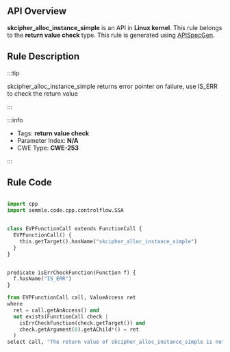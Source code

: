 ---
---


## API Overview
**skcipher_alloc_instance_simple** is an API in **Linux kernel**. This rule belongs to the **return value check** type. This rule is generated using [APISpecGen](../../tools/APISpecGen).
## Rule Description

:::tip

skcipher_alloc_instance_simple returns error pointer on failure, use IS_ERR to check the return value

:::

:::info

- Tags: **return value check**
- Parameter Index: **N/A**
- CWE Type: **CWE-253**

:::

## Rule Code
```python

import cpp
import semmle.code.cpp.controlflow.SSA


class EVPFunctionCall extends FunctionCall {
  EVPFunctionCall() {
    this.getTarget().hasName("skcipher_alloc_instance_simple")
  }
}


predicate isErrCheckFunction(Function f) {
  f.hasName("IS_ERR") 
}

from EVPFunctionCall call, ValueAccess ret
where
  ret = call.getAnAccess() and
  not exists(FunctionCall check |
    isErrCheckFunction(check.getTarget()) and
    check.getArgument(0).getAChild*() = ret
  )
select call, "The return value of skcipher_alloc_instance_simple is not checked with IS_ERR."
    
```